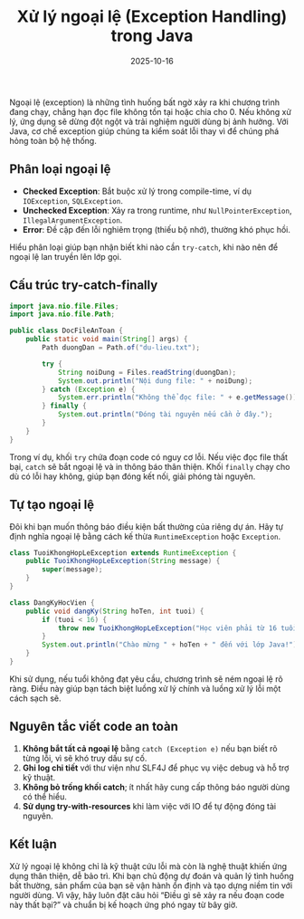﻿---
title: "Xử lý ngoại lệ (Exception Handling) trong Java"
date: 2025-10-16
draft: false
tags: ["Java", "Lập trình"]
categories: ["Lập trình"]
description: "Học cách phát hiện, ném và xử lý ngoại lệ trong Java để ứng dụng luôn ổn định."
image: "/images/posts/xu-ly-ngoai-le-java.jpg"
---

Ngoại lệ (exception) là những tình huống bất ngờ xảy ra khi chương trình đang chạy, chẳng hạn đọc file không tồn tại hoặc chia cho 0. Nếu không xử lý, ứng dụng sẽ dừng đột ngột và trải nghiệm người dùng bị ảnh hưởng. Với Java, cơ chế exception giúp chúng ta kiểm soát lỗi thay vì để chúng phá hỏng toàn bộ hệ thống.

## Phân loại ngoại lệ

- **Checked Exception**: Bắt buộc xử lý trong compile-time, ví dụ `IOException`, `SQLException`.  
- **Unchecked Exception**: Xảy ra trong runtime, như `NullPointerException`, `IllegalArgumentException`.  
- **Error**: Đề cập đến lỗi nghiêm trọng (thiếu bộ nhớ), thường khó phục hồi.

Hiểu phân loại giúp bạn nhận biết khi nào cần `try-catch`, khi nào nên để ngoại lệ lan truyền lên lớp gọi.

## Cấu trúc try-catch-finally

```java
import java.nio.file.Files;
import java.nio.file.Path;

public class DocFileAnToan {
    public static void main(String[] args) {
        Path duongDan = Path.of("du-lieu.txt");

        try {
            String noiDung = Files.readString(duongDan);
            System.out.println("Nội dung file: " + noiDung);
        } catch (Exception e) {
            System.err.println("Không thể đọc file: " + e.getMessage());
        } finally {
            System.out.println("Đóng tài nguyên nếu cần ở đây.");
        }
    }
}
```

Trong ví dụ, khối `try` chứa đoạn code có nguy cơ lỗi. Nếu việc đọc file thất bại, `catch` sẽ bắt ngoại lệ và in thông báo thân thiện. Khối `finally` chạy cho dù có lỗi hay không, giúp bạn đóng kết nối, giải phóng tài nguyên.

## Tự tạo ngoại lệ

Đôi khi bạn muốn thông báo điều kiện bất thường của riêng dự án. Hãy tự định nghĩa ngoại lệ bằng cách kế thừa `RuntimeException` hoặc `Exception`.

```java
class TuoiKhongHopLeException extends RuntimeException {
    public TuoiKhongHopLeException(String message) {
        super(message);
    }
}

class DangKyHocVien {
    public void dangKy(String hoTen, int tuoi) {
        if (tuoi < 16) {
            throw new TuoiKhongHopLeException("Học viên phải từ 16 tuổi trở lên.");
        }
        System.out.println("Chào mừng " + hoTen + " đến với lớp Java!");
    }
}
```

Khi sử dụng, nếu tuổi không đạt yêu cầu, chương trình sẽ ném ngoại lệ rõ ràng. Điều này giúp bạn tách biệt luồng xử lý chính và luồng xử lý lỗi một cách sạch sẽ.

## Nguyên tắc viết code an toàn

1. **Không bắt tất cả ngoại lệ** bằng `catch (Exception e)` nếu bạn biết rõ từng lỗi, vì sẽ khó truy dấu sự cố.  
2. **Ghi log chi tiết** với thư viện như SLF4J để phục vụ việc debug và hỗ trợ kỹ thuật.  
3. **Không bỏ trống khối catch**; ít nhất hãy cung cấp thông báo người dùng có thể hiểu.  
4. **Sử dụng try-with-resources** khi làm việc với IO để tự động đóng tài nguyên.

## Kết luận

Xử lý ngoại lệ không chỉ là kỹ thuật cứu lỗi mà còn là nghệ thuật khiến ứng dụng thân thiện, dễ bảo trì. Khi bạn chủ động dự đoán và quản lý tình huống bất thường, sản phẩm của bạn sẽ vận hành ổn định và tạo dựng niềm tin với người dùng. Vì vậy, hãy luôn đặt câu hỏi “Điều gì sẽ xảy ra nếu đoạn code này thất bại?” và chuẩn bị kế hoạch ứng phó ngay từ bây giờ.
